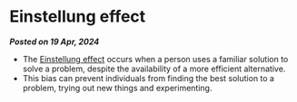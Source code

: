 # Einstellung effect

**_Posted on 19 Apr, 2024_**

- The [Einstellung effect](https://en.wikipedia.org/wiki/Einstellung_effect) occurs when a person uses a familiar solution to solve a problem, despite the availability of a more efficient alternative.
- This bias can prevent individuals from finding the best solution to a problem, trying out new things and experimenting.

